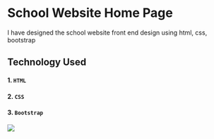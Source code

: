 # School Website Home Page

I  have designed the school website front end design using html, css, bootstrap
## Technology Used

#### 1. `HTML`
#### 2. `CSS`
#### 3. `Bootstrap `


<img src="assets/Screenshot(37).png">
